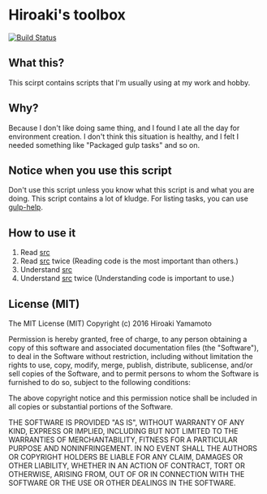 # Hiroaki's toolbox

[![Build Status]][Build Link]

[Build Status]: https://travis-ci.org/hiroaki-yamamoto/hiroaki-job-toolbox.svg?branch=master
[Build Link]: https://travis-ci.org/hiroaki-yamamoto/hiroaki-job-toolbox

## What this?
This scirpt contains scripts that I'm usually using at my work and hobby.

## Why?
Because I don't like doing same thing, and I found I ate all the day for
environment creation. I don't think this situation is healthy, and I felt
I needed something like "Packaged gulp tasks" and so on.

## Notice when you use this script
Don't use this script unless you know what this script is and
what you are doing. This script contains a lot of kludge. For listing tasks,
you can use [gulp-help].

[gulp-help]: https://github.com/chmontgomery/gulp-help

## How to use it
1. Read [src]
2. Read [src] twice (Reading code is the most important than others.)
3. Understand [src]
4. Understand [src] twice (Understanding code is important to use.)

[src]: ./src

## License (MIT)

The MIT License (MIT)
Copyright (c) 2016 Hiroaki Yamamoto

Permission is hereby granted, free of charge, to any person obtaining a copy
of this software and associated documentation files (the "Software"), to deal
in the Software without restriction, including without limitation the rights
to use, copy, modify, merge, publish, distribute, sublicense, and/or sell
copies of the Software, and to permit persons to whom the Software is furnished
to do so, subject to the following conditions:

The above copyright notice and this permission notice shall be included in all
copies or substantial portions of the Software.

THE SOFTWARE IS PROVIDED "AS IS", WITHOUT WARRANTY OF ANY KIND, EXPRESS OR
IMPLIED, INCLUDING BUT NOT LIMITED TO THE WARRANTIES OF MERCHANTABILITY,
FITNESS FOR A PARTICULAR PURPOSE AND NONINFRINGEMENT. IN NO EVENT SHALL THE
AUTHORS OR COPYRIGHT HOLDERS BE LIABLE FOR ANY CLAIM, DAMAGES OR OTHER
LIABILITY, WHETHER IN AN ACTION OF CONTRACT, TORT OR OTHERWISE, ARISING FROM,
OUT OF OR IN CONNECTION WITH THE SOFTWARE OR THE USE OR OTHER DEALINGS IN THE
SOFTWARE.
